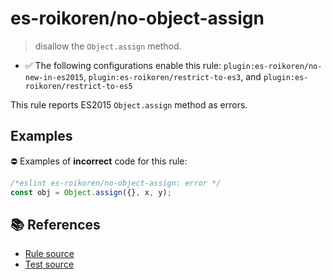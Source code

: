 # es-roikoren/no-object-assign
> disallow the `Object.assign` method.

- ✅ The following configurations enable this rule: `plugin:es-roikoren/no-new-in-es2015`, `plugin:es-roikoren/restrict-to-es3`, and `plugin:es-roikoren/restrict-to-es5`

This rule reports ES2015 `Object.assign` method as errors.

## Examples

⛔ Examples of **incorrect** code for this rule:

```js
/*eslint es-roikoren/no-object-assign: error */
const obj = Object.assign({}, x, y);
```

## 📚 References

- [Rule source](https://github.com/roikoren755/eslint-plugin-es/blob/v2.0.0/src/rules/no-object-assign.ts)
- [Test source](https://github.com/roikoren755/eslint-plugin-es/blob/v2.0.0/tests/src/rules/no-object-assign.ts)
